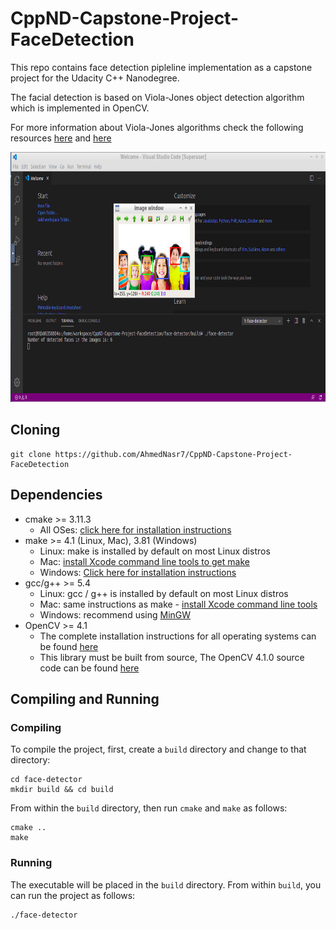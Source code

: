 # CppND-Capstone-Project-FaceDetection

This repo contains face detection pipleline implementation as a capstone project for the Udacity C++ Nanodegree.

The facial detection is based on Viola-Jones object detection algorithm which is implemented in OpenCV.

For more information about Viola-Jones algorithms check the following resources [here](https://en.wikipedia.org/wiki/Viola%E2%80%93Jones_object_detection_framework) and [here](https://towardsdatascience.com/the-intuition-behind-facial-detection-the-viola-jones-algorithm-29d9106b6999)

<img src="face-detection-demo.png" width="650" height="400" />


## Cloning

```
git clone https://github.com/AhmedNasr7/CppND-Capstone-Project-FaceDetection
```

## Dependencies 

* cmake >= 3.11.3
  * All OSes: [click here for installation instructions](https://cmake.org/install/)
* make >= 4.1 (Linux, Mac), 3.81 (Windows)
  * Linux: make is installed by default on most Linux distros
  * Mac: [install Xcode command line tools to get make](https://developer.apple.com/xcode/features/)
  * Windows: [Click here for installation instructions](http://gnuwin32.sourceforge.net/packages/make.htm)
* gcc/g++ >= 5.4
  * Linux: gcc / g++ is installed by default on most Linux distros
  * Mac: same instructions as make - [install Xcode command line tools](https://developer.apple.com/xcode/features/)
  * Windows: recommend using [MinGW](http://www.mingw.org/)
* OpenCV >= 4.1
  * The complete installation instructions for all operating systems can be found [here](https://www.learnopencv.com/opencv-installation-on-ubuntu-macos-windows-and-raspberry-pi/)
  * This library must be built from source, The OpenCV 4.1.0 source code can be found [here](https://github.com/opencv/opencv/tree/4.1.0)

## Compiling and Running

### Compiling
To compile the project, first, create a `build` directory and change to that directory:
```
cd face-detector
mkdir build && cd build
```
From within the `build` directory, then run `cmake` and `make` as follows:
```
cmake ..
make
```
### Running
The executable will be placed in the `build` directory. From within `build`, you can run the project as follows:
```
./face-detector





